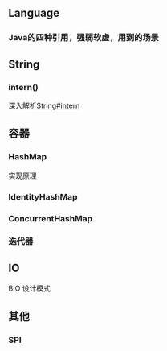 ## Language

### Java的四种引用，强弱软虚，用到的场景 



## String

### intern()

[深入解析String#intern](https://tech.meituan.com/in_depth_understanding_string_intern.html?utm_source=tool.lu)



## 容器

### HashMap

实现原理



### IdentityHashMap



### ConcurrentHashMap



### 迭代器





## IO

BIO 设计模式



## 其他

### SPI